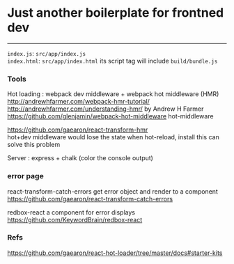 # Just another boilerplate for frontned dev
---

`index.js`: `src/app/index.js`   
`index.html`: `src/app/index.html`  its script tag will include `build/bundle.js`  

### Tools

Hot loading : webpack dev middleware + webpack hot middleware (HMR)  
http://andrewhfarmer.com/webpack-hmr-tutorial/  
http://andrewhfarmer.com/understanding-hmr/ by Andrew H Farmer  
https://github.com/glenjamin/webpack-hot-middleware hot-middleware  

https://github.com/gaearon/react-transform-hmr  
hot+dev middleware would lose the state when hot-reload, install this can solve this problem  

Server : express + chalk (color the console output)


### error page


react-transform-catch-errors  get error object and render to a component
https://github.com/gaearon/react-transform-catch-errors

redbox-react a component for error displays
https://github.com/KeywordBrain/redbox-react

### Refs

https://github.com/gaearon/react-hot-loader/tree/master/docs#starter-kits